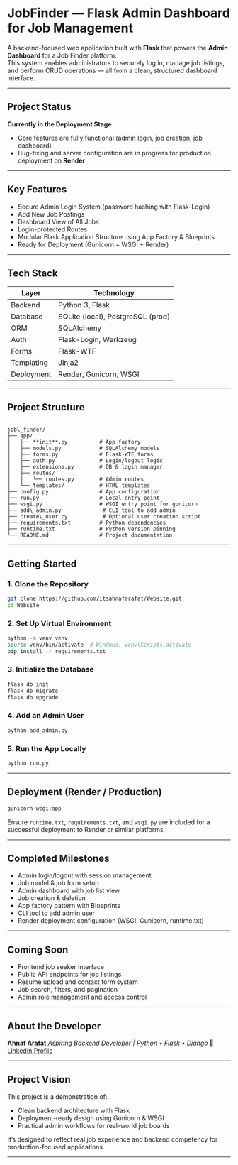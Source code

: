# JobFinder — Flask Admin Dashboard for Job Management

A backend-focused web application built with **Flask** that powers the **Admin Dashboard** for a Job Finder platform.  
This system enables administrators to securely log in, manage job listings, and perform CRUD operations — all from a clean, structured dashboard interface.

---

## Project Status

**Currently in the Deployment Stage**  
- Core features are fully functional (admin login, job creation, job dashboard)  
- Bug-fixing and server configuration are in progress for production deployment on **Render**

---

## Key Features

- Secure Admin Login System (password hashing with Flask-Login)
- Add New Job Postings
- Dashboard View of All Jobs
- Login-protected Routes
- Modular Flask Application Structure using App Factory & Blueprints
- Ready for Deployment (Gunicorn + WSGI + Render)

---

## Tech Stack

| Layer      | Technology                        |
| ---------- | --------------------------------- |
| Backend    | Python 3, Flask                   |
| Database   | SQLite (local), PostgreSQL (prod) |
| ORM        | SQLAlchemy                        |
| Auth       | Flask-Login, Werkzeug             |
| Forms      | Flask-WTF                         |
| Templating | Jinja2                            |
| Deployment | Render, Gunicorn, WSGI            |

---

## Project Structure

```

job\_finder/
├── app/
│   ├── **init**.py          # App factory
│   ├── models.py            # SQLAlchemy models
│   ├── forms.py             # Flask-WTF forms
│   ├── auth.py              # Login/logout logic
│   ├── extensions.py        # DB & login manager
│   ├── routes/
│   │   └── routes.py        # Admin routes
│   └── templates/           # HTML templates
├── config.py                # App configuration
├── run.py                   # Local entry point
├── wsgi.py                  # WSGI entry point for gunicorn
├── add\_admin.py             # CLI tool to add admin
├── create\_user.py           # Optional user creation script
├── requirements.txt         # Python dependencies
├── runtime.txt              # Python version pinning
└── README.md                # Project documentation

````

---

## Getting Started

### 1. Clone the Repository

```bash
git clone https://github.com/itsahnafarafat/Website.git
cd Website
````

### 2. Set Up Virtual Environment

```bash
python -m venv venv
source venv/bin/activate  # Windows: venv\Scripts\activate
pip install -r requirements.txt
```

### 3. Initialize the Database

```bash
flask db init
flask db migrate
flask db upgrade
```

### 4. Add an Admin User

```bash
python add_admin.py
```

### 5. Run the App Locally

```bash
python run.py
```

---

## Deployment (Render / Production)

```bash
gunicorn wsgi:app
```

Ensure `runtime.txt`, `requirements.txt`, and `wsgi.py` are included for a successful deployment to Render or similar platforms.

---

## Completed Milestones

* Admin login/logout with session management
* Job model & job form setup
* Admin dashboard with job list view
* Job creation & deletion
* App factory pattern with Blueprints
* CLI tool to add admin user
* Render deployment configuration (WSGI, Gunicorn, runtime.txt)

---

## Coming Soon

* Frontend job seeker interface
* Public API endpoints for job listings
* Resume upload and contact form system
* Job search, filters, and pagination
* Admin role management and access control

---
## About the Developer

**Ahnaf Arafat**
*Aspiring Backend Developer | Python • Flask • Django*
🔗 [LinkedIn Profile](https://www.linkedin.com/in/ahnaf-arafat-30189a357/)

---

## Project Vision

This project is a demonstration of:

* Clean backend architecture with Flask
* Deployment-ready design using Gunicorn & WSGI
* Practical admin workflows for real-world job boards

It’s designed to reflect real job experience and backend competency for production-focused applications.

---

